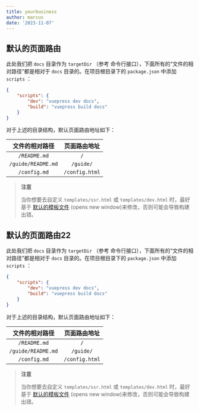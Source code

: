 ```yaml
---
title: yourbusiness
author: marcus
date: '2023-11-07'
---
```

## 默认的页面路由
此处我们把 `docs` 目录作为 `targetDir` （参考 命令行接口），下面所有的“文件的相对路径”都是相对于 `docs` 目录的。在项目根目录下的 `package.json` 中添加 `scripts` ：
```json
{
    "scripts": {
        "dev": "vuepress dev docs",
        "build": "vuepress build docs"
    }
}
```
对于上述的目录结构，默认页面路由地址如下：

|      文件的相对路径	       |     页面路由地址      |
|:-------------------:|:---------------:|
|    `/README.md`     |       `/`       |
| `/guide/README.md`  |    `/guide/`    |
|    `/config.md`     | `/config.html`  |

>**注意**
>
>当你想要去自定义 `templates/ssr.html` 或 `templates/dev.html` 时，最好基于 [默认的模板文件](https://github.com/vuejs/vuepress/blob/master/packages/%40vuepress/core/lib/client/index.dev.html) (opens new window)来修改，否则可能会导致构建出错。


## 默认的页面路由22

此处我们把 `docs` 目录作为 `targetDir` （参考 命令行接口），下面所有的“文件的相对路径”都是相对于 `docs` 目录的。在项目根目录下的 `package.json` 中添加 `scripts` ：
```json
{
    "scripts": {
        "dev": "vuepress dev docs",
        "build": "vuepress build docs"
    }
}
```
对于上述的目录结构，默认页面路由地址如下：

|      文件的相对路径	       |     页面路由地址      |
|:-------------------:|:---------------:|
|    `/README.md`     |       `/`       |
| `/guide/README.md`  |    `/guide/`    |
|    `/config.md`     | `/config.html`  |

>**注意**
>
>当你想要去自定义 `templates/ssr.html` 或 `templates/dev.html` 时，最好基于 [默认的模板文件](https://github.com/vuejs/vuepress/blob/master/packages/%40vuepress/core/lib/client/index.dev.html) (opens new window)来修改，否则可能会导致构建出错。
